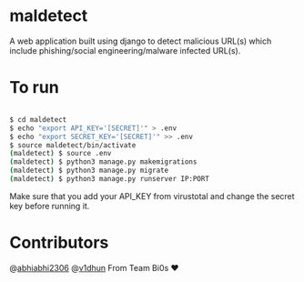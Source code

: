 # maldetect

A web application built using django to detect malicious URL(s) which include phishing/social engineering/malware infected URL(s).


# To run 

```bash

$ cd maldetect
$ echo "export API_KEY='[SECRET]'" > .env
$ echo "export SECRET_KEY='[SECRET]'" >> .env
$ source maldetect/bin/activate 
(maldetect) $ source .env
(maldetect) $ python3 manage.py makemigrations
(maldetect) $ python3 manage.py migrate
(maldetect) $ python3 manage.py runserver IP:PORT

```


Make sure that you add your API_KEY from virustotal and change the secret key before running it. 




# Contributors

 
@[abhiabhi2306](https://github.com/abhiabhi2306)
@[v1dhun](https://github.com/v1dhun)  From Team Bi0s :hearts:
